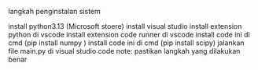langkah penginstalan sistem

install python3.13 (Microsoft stoere)
install visual studio
install extension python di vscode 
install extension code runner di vscode
install code ini di cmd (pip install numpy )
install code ini di cmd (pip install scipy)
jalankan file main.py di visual studio code
note: pastikan langkah yang dilakukan benar 
